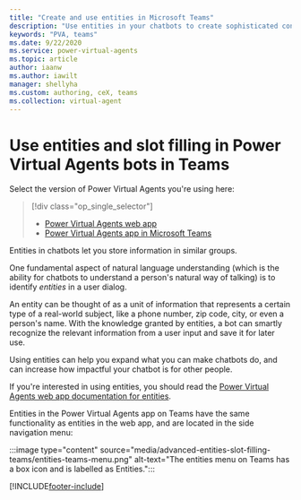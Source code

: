 ```yaml
---
title: "Create and use entities in Microsoft Teams"
description: "Use entities in your chatbots to create sophisticated conversations."
keywords: "PVA, teams"
ms.date: 9/22/2020
ms.service: power-virtual-agents
ms.topic: article
author: iaanw
ms.author: iawilt
manager: shellyha
ms.custom: authoring, ceX, teams
ms.collection: virtual-agent
---
```


# Use entities and slot filling in Power Virtual Agents bots in Teams


Select the version of Power Virtual Agents you're using here:

> [!div class="op_single_selector"]
> - [Power Virtual Agents web app](../advanced-entities-slot-filling.md)
> - [Power Virtual Agents app in Microsoft Teams](advanced-entities-slot-filling-teams.md)



Entities in chatbots let you store information in similar groups. 

One fundamental aspect of natural language understanding (which is the ability for chatbots to understand a person's natural way of talking) is to identify *entities* in a user dialog. 

An entity can be thought of as a unit of information that represents a certain type of a real-world subject, like a phone number, zip code, city, or even a person's name. With the knowledge granted by entities, a bot can smartly recognize the relevant information from a user input and save it for later use.

Using entities can help you expand what you can make chatbots do, and can increase how impactful your chatbot is for other people.

If you're interested in using entities, you should read the [Power Virtual Agents web app documentation for entities](../advanced-entities-slot-filling.md).


Entities in the Power Virtual Agents app on Teams have the same functionality as entities in the web app, and are located in the side navigation menu:



:::image type="content" source="media/advanced-entities-slot-filling-teams/entities-teams-menu.png" alt-text="The entities menu on Teams has a box icon and is labelled as Entities.":::








[!INCLUDE[footer-include](../includes/footer-banner.md)]